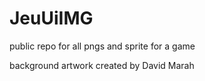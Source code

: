 # JeuUiIMG
public repo for all pngs and sprite for a game

background artwork created by David Marah

